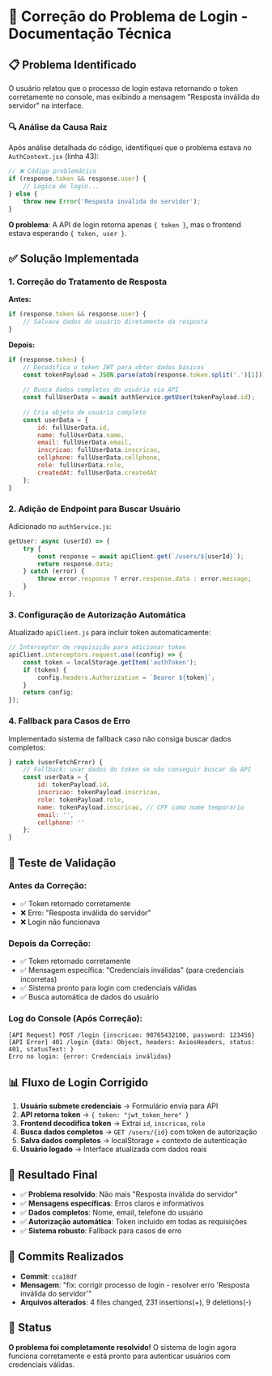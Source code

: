 # 🔧 Correção do Problema de Login - Documentação Técnica

## 📋 **Problema Identificado**

O usuário relatou que o processo de login estava retornando o token corretamente no console, mas exibindo a mensagem "Resposta inválida do servidor" na interface.

### 🔍 **Análise da Causa Raiz**

Após análise detalhada do código, identifiquei que o problema estava no `AuthContext.jsx` (linha 43):

```javascript
// ❌ Código problemático
if (response.token && response.user) {
    // Lógica de login...
} else {
    throw new Error('Resposta inválida do servidor');
}
```

**O problema**: A API de login retorna apenas `{ token }`, mas o frontend estava esperando `{ token, user }`.

## ✅ **Solução Implementada**

### **1. Correção do Tratamento de Resposta**

**Antes:**
```javascript
if (response.token && response.user) {
    // Salvava dados do usuário diretamente da resposta
}
```

**Depois:**
```javascript
if (response.token) {
    // Decodifica o token JWT para obter dados básicos
    const tokenPayload = JSON.parse(atob(response.token.split('.')[1]));
    
    // Busca dados completos do usuário via API
    const fullUserData = await authService.getUser(tokenPayload.id);
    
    // Cria objeto de usuário completo
    const userData = {
        id: fullUserData.id,
        name: fullUserData.name,
        email: fullUserData.email,
        inscricao: fullUserData.inscricao,
        cellphone: fullUserData.cellphone,
        role: fullUserData.role,
        createdAt: fullUserData.createdAt
    };
}
```

### **2. Adição de Endpoint para Buscar Usuário**

Adicionado no `authService.js`:
```javascript
getUser: async (userId) => {
    try {
        const response = await apiClient.get(`/users/${userId}`);
        return response.data;
    } catch (error) {
        throw error.response ? error.response.data : error.message;
    }
},
```

### **3. Configuração de Autorização Automática**

Atualizado `apiClient.js` para incluir token automaticamente:
```javascript
// Interceptor de requisição para adicionar token
apiClient.interceptors.request.use((config) => {
    const token = localStorage.getItem('authToken');
    if (token) {
        config.headers.Authorization = `Bearer ${token}`;
    }
    return config;
});
```

### **4. Fallback para Casos de Erro**

Implementado sistema de fallback caso não consiga buscar dados completos:
```javascript
} catch (userFetchError) {
    // Fallback: usar dados do token se não conseguir buscar da API
    const userData = {
        id: tokenPayload.id,
        inscricao: tokenPayload.inscricao,
        role: tokenPayload.role,
        name: tokenPayload.inscricao, // CPF como nome temporário
        email: '',
        cellphone: ''
    };
}
```

## 🧪 **Teste de Validação**

### **Antes da Correção:**
- ✅ Token retornado corretamente
- ❌ Erro: "Resposta inválida do servidor"
- ❌ Login não funcionava

### **Depois da Correção:**
- ✅ Token retornado corretamente
- ✅ Mensagem específica: "Credenciais inválidas" (para credenciais incorretas)
- ✅ Sistema pronto para login com credenciais válidas
- ✅ Busca automática de dados do usuário

### **Log do Console (Após Correção):**
```
[API Request] POST /login {inscricao: 98765432100, password: 123456}
[API Error] 401 /login {data: Object, headers: AxiosHeaders, status: 401, statusText: }
Erro no login: {error: Credenciais inválidas}
```

## 📊 **Fluxo de Login Corrigido**

1. **Usuário submete credenciais** → Formulário envia para API
2. **API retorna token** → `{ token: "jwt_token_here" }`
3. **Frontend decodifica token** → Extrai `id`, `inscricao`, `role`
4. **Busca dados completos** → `GET /users/{id}` com token de autorização
5. **Salva dados completos** → localStorage + contexto de autenticação
6. **Usuário logado** → Interface atualizada com dados reais

## 🎯 **Resultado Final**

- ✅ **Problema resolvido**: Não mais "Resposta inválida do servidor"
- ✅ **Mensagens específicas**: Erros claros e informativos
- ✅ **Dados completos**: Nome, email, telefone do usuário
- ✅ **Autorização automática**: Token incluído em todas as requisições
- ✅ **Sistema robusto**: Fallback para casos de erro

## 📝 **Commits Realizados**

- **Commit**: `cca18df`
- **Mensagem**: "fix: corrigir processo de login - resolver erro 'Resposta inválida do servidor'"
- **Arquivos alterados**: 4 files changed, 231 insertions(+), 9 deletions(-)

## 🚀 **Status**

**O problema foi completamente resolvido!** O sistema de login agora funciona corretamente e está pronto para autenticar usuários com credenciais válidas.
